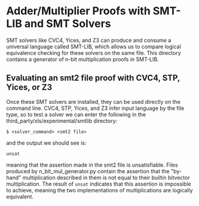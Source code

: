# Adder/Multiplier Proofs with SMT-LIB and SMT Solvers

SMT solvers like CVC4, Yices, and Z3 can produce and consume a universal language
called SMT-LIB, which allows us to compare logical equivalence checking for
these solvers on the same file. This directory contains a generator of n-bit
multiplication proofs in SMT-LIB.  

## Evaluating an smt2 file proof with CVC4, STP, Yices, or Z3

Once these SMT solvers are installed, they can be used directly on the command line. 
CVC4, STP, Yices, and Z3 infer input language by the file type, so to test a
solver we can enter the following in the third_party/xls/experimental/smtlib directory:

```
$ <solver_command> <smt2 file>
```

and the output we should see is:

```
unsat
```

meaning that the assertion made in the smt2 file is unsatisfiable. Files
produced by n\_bit\_mul\_generator.py contain the assertion that the "by-hand"
multiplication described in them is not equal to their builtin bitvector
multiplication. The result of ``unsat`` indicates that this assertion is
impossible to achieve, meaning the two implementations of multiplications are
logically equivalent. 
